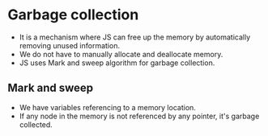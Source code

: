 # Garbage collection

- It is a mechanism where JS can free up the memory by automatically removing unused information.
- We do not have to manually allocate and deallocate memory.
- JS uses Mark and sweep algorithm for garbage collection.

## Mark and sweep

- We have variables referencing to a memory location.
- If any node in the memory is not referenced by any pointer, it's garbage collected.

